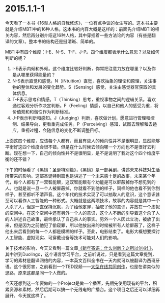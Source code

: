 2015.1.1-1
===========

今天看了一本书《16型人格的自我修炼》，一位有点争议的女生写的。这本书主要就是介绍MBTI中的16种人格。这本书的内容大概是这样的：前面先介绍MBTI的相关内容，然后再分别介绍这16种人格，其中穿插着一些方法论的内容（有些是翻译的文章）。整本书的结构还是挺清晰、简单的。

MBTI中有四个维度：I-E、N-S、T-F、J-P。四个维度都表示什么意思？以及如何判断的呢？

1. I-E表示内倾和外倾。这个维度比较好判断，你常把注意力放在哪里？以及你是从哪里获得能量的？
2. N-S表示直觉和感觉。N（iNtuition）直觉，喜欢抽象的理论和原理，关注事物的整体和发展的变化趋势。S（Sensing）感觉，关注由感觉器官获取的具体信息。
3. T-F表示思考和情感。T（Thinking）思考，重视事物之间的逻辑关系，喜欢通过客观分析作决定判断。F（Feeling）情感，以自己和他人的感受为重，将价值观和和谐性作为判断标准。
4. J-P表示判断和感知。J（Judging）判断，喜欢做计划，愿意进行管理和控制、结果导向，更看重完成任务。P（Perceiving）感知，试图去理解和去适应，重视过程，会随信息的变化不断调整目标。

上面这四个维度，应该每个人都有，而且有些人的倾向性并不是很明显，显然能够平衡好这四个维度会很不错。但是在什么时候去倾向哪一个方向也不是很好去判断。现在想一下，自己的倾向性并不是很明显，是不是说明了我对这个四个维度平衡的还不错？

下午的时候看了《黑镜：圣诞特别篇》，《黑镜》是一部英剧，讲述未来科技对生活所带来的影响。这部圣诞特别篇也是讲述了一个未来感十足的故事，未来某个年代，每个人都有了一双智能眼，这双智能眼有个功能是可以屏蔽掉你不想见到的人。也就是说一旦一个人被屏蔽掉，你就看不到他的样子，同样的他也看不到你到样子，甚至都听不清声音。这个年代的技术实现了可以抽取人的意识，这个意识甚至可以看作人工智能的一种形式。大概就是这两项技术，故事的内容就是其中一个人杀了人，但是一直保持沉默，为了给他定罪，抽取了他的意识，并放在一个虚拟的空间中。在这个空间中还有另外一个人的意识，这个人不断的引导着这个杀了人的人讲述自己故事，最终承认了自己杀人的事实。另外一个人因此立功，被放了出来，但是因为之前他犯了偷窥罪，所以他放出来的时候被所有人给屏蔽了，这样子他出来后看到的每一个人都是模糊的样子。至此，电影结束了。电影大概想要探讨人工智能、虚拟现实、可穿戴设备等技术可能对人们的影响。

关于技术的影响，今天又看到一篇文章[《新年寄语：什么创新？之所以创业! 》](http://mp.weixin.qq.com/s?__biz=MjM5NTMzNzg3NA==&amp;mid=202086656&amp;idx=1&amp;sn=37b054ad293edb7e12ce776ba57efa5a&amp;scene=0#rd)，其中讲到Duolingo，这个语言学习平台，之前听说过，只是看到这篇文章提到，学习的素材是翻译网络的内容，一本英文百科全书在一天内就可以被翻译为西班牙语。这个很厉害，之前看到一个TED视频——[大型在线共同创作](http://www.ted.com/talks/luis_von_ahn_massive_scale_online_collaboration/transcript#t-50000)，也是在讲类似的思路，原来这都是同一个人做的。

今天还想到这一年要做的一个Project是做一个播客，先期先使用现有的平台，积累资源和素材，然后后期可以搞一个无线电的广播台。这个项目之后还可以详细再展开，今天就这样了。